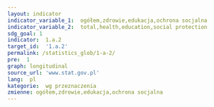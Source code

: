 ```yaml
---
layout: indicator
indicator_variable_1:  ogółem,zdrowie,edukacja,ochrona socjalna
indicator_variable_2:  total,health,education,social protection
sdg_goal: 1
indicator:  1.a.2
target_id:  '1.a.2'
permalink: /statistics_glob/1-a-2/
pre:  1
graph: longitudinal
source_url: 'www.stat.gov.pl'
lang:  pl
kategorie:  wg przeznaczenia
zmienne: ogółem,zdrowie,edukacja,ochrona socjalna
---
```

